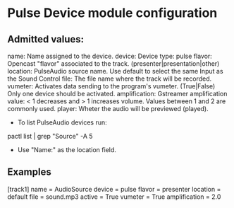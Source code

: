 Pulse Device module configuration
=================================

Admitted values:
----------------

name: Name assigned to the device.
device: Device type: pulse
flavor: Opencast "flavor" associated to the track. (presenter|presentation|other)
location: PulseAudio source name. Use default to select the same Input as the Sound Control
file: The file name where the track will be recorded.
vumeter: Activates data sending to the program's vumeter. (True|False) Only one device should be activated.
amplification: Gstreamer amplification value: < 1 decreases and > 1 increases volume. Values between 1 and 2 are commonly used.
player: Wheter the audio will be previewed (played).

* To list PulseAudio devices run:

pactl list | grep "Source" -A 5

* Use "Name:" as the location field.

Examples
--------

[track1]
name = AudioSource
device = pulse
flavor = presenter
location = default
file = sound.mp3
active = True
vumeter = True
amplification = 2.0
